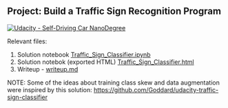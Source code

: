 ## Project: Build a Traffic Sign Recognition Program
[![Udacity - Self-Driving Car NanoDegree](https://s3.amazonaws.com/udacity-sdc/github/shield-carnd.svg)](http://www.udacity.com/drive)


Relevant files:

1. Solution notebook [Traffic_Sign_Classifier.ipynb](https://github.com/nlandjev/udacity-carnd-p2/blob/master/Traffic_Sign_Classifier.ipynb)
2. Solution notebok (exported HTML) [Traffic_Sign_Classifier.html](https://github.com/nlandjev/udacity-carnd-p2/blob/master/Traffic_Sign_Classifier.html)
3. Writeup - [writeup.md](https://github.com/nlandjev/udacity-carnd-p2/blob/master/writeup.md)

NOTE: Some of the ideas about training class skew and data augmentation were inspired by this solution: https://github.com/Goddard/udacity-traffic-sign-classifier 